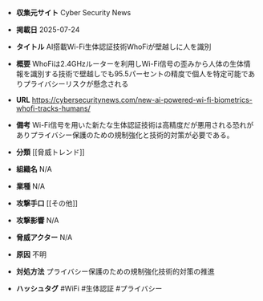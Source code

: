 - **収集元サイト**
Cyber Security News

- **掲載日**
2025-07-24

- **タイトル**
AI搭載Wi-Fi生体認証技術WhoFiが壁越しに人を識別

- **概要**
WhoFiは2.4GHzルーターを利用しWi-Fi信号の歪みから人体の生体情報を識別する技術で壁越しでも95.5パーセントの精度で個人を特定可能でありプライバシーリスクが懸念される

- **URL**
https://cybersecuritynews.com/new-ai-powered-wi-fi-biometrics-whofi-tracks-humans/

- **備考**
Wi-Fi信号を用いた新たな生体認証技術は高精度だが悪用される恐れがありプライバシー保護のための規制強化と技術的対策が必要である。

- **分類**
[[脅威トレンド]]

- **組織名**
N/A

- **業種**
N/A

- **攻撃手口**
[[その他]]

- **攻撃影響**
N/A

- **脅威アクター**
N/A

- **原因**
不明

- **対処方法**
プライバシー保護のための規制強化技術的対策の推進

- **ハッシュタグ**
#WiFi #生体認証 #プライバシー

